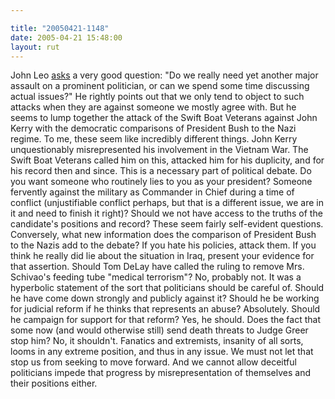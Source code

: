```yaml
---

title: "20050421-1148"
date: 2005-04-21 15:48:00
layout: rut
---
```


<p> John Leo <a href="http://www.townhall.com/columnists/johnleo/jl20050418.shtml">asks</a>
a very good question: "Do we really need yet another major assault
on a prominent politician, or can we spend some time discussing
actual issues?"  He rightly points out that we only tend to object
to such attacks when they are against someone we mostly agree with.
But he seems to lump together the attack of the Swift Boat Veterans
against John Kerry with the democratic comparisons of President Bush
to the Nazi regime.  To me, these seem like incredibly different
things.  John Kerry unquestionably misrepresented his involvement
in the Vietnam War.  The Swift Boat Veterans called him on this,
attacked him for his duplicity, and for his record then and since.
This is a necessary part of political debate.  Do you want someone
who routinely lies to you as your president?  Someone fervently
against the military as Commander in Chief during a time of conflict
(unjustifiable conflict perhaps, but that is a different issue, we
are in it and need to finish it right)?  Should we not have access
to the truths of the candidate's positions and record?  These seem
fairly self-evident questions.  Conversely, what new information does
the comparison of President Bush to the Nazis add to the debate?
If you hate his policies, attack them.  If you think he really
did lie about the situation in Iraq, present your evidence for
that assertion.  Should Tom DeLay have called the ruling to remove
Mrs. Schivao's feeding tube "medical terrorism"?  No, probably not.
It was a hyperbolic statement of the sort that politicians should
be careful of.  Should he have come down strongly and publicly
against it?  Should he be working for judicial reform if he thinks
that represents an abuse?  Absolutely.  Should he campaign for support
for that reform?  Yes, he should.  Does the fact that some now (and
would otherwise still) send death threats to Judge Greer stop him?
No, it shouldn't.  Fanatics and extremists, insanity of all sorts,
looms in any extreme position, and thus in any issue.  We must not
let that stop us from seeking to move forward.  And we cannot allow
deceitful politicians impede that progress by misrepresentation
of themselves and their positions either.</p>


